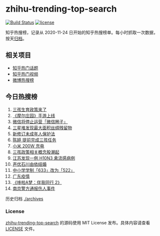 # zhihu-trending-top-search

[![Build Status](https://github.com/justjavac/zhihu-trending-top-search/workflows/ci/badge.svg?branch=main)](https://github.com/justjavac/zhihu-trending-top-search/actions)
[![license](https://img.shields.io/github/license/justjavac/zhihu-trending-top-search)](https://github.com/justjavac/zhihu-trending-top-search/blob/main/LICENSE)

知乎热搜榜，记录从 2020-11-24 日开始的知乎热搜榜单。每小时抓取一次数据，按天[归档](./archives)。

## 相关项目

- [知乎热门话题](https://github.com/justjavac/zhihu-trending-hot-questions)
- [知乎热门视频](https://github.com/justjavac/zhihu-trending-hot-video)
- [微博热搜榜](https://github.com/justjavac/weibo-trending-hot-search)

## 今日热搜榜

<!-- BEGIN -->
<!-- 最后更新时间 Tue Jun 01 2021 15:35:12 GMT+0800 (China Standard Time) -->

1. [三孩生育政策来了](https://www.zhihu.com/search?q=三孩政策)
2. [《摩尔庄园》手游上线](https://www.zhihu.com/search?q=摩尔庄园)
3. [微信将停止运营「微信圈子」](https://www.zhihu.com/search?q=微信圈子)
4. [三星堆发现最大面积丝绸残留物](https://www.zhihu.com/search?q=三星堆)
5. [新修订未成年人保护法](https://www.zhihu.com/search?q=未成年人保护法)
6. [陈婷 提前完成三孩任务](https://www.zhihu.com/search?q=张艺谋太太)
7. [小米 200W 充电](https://www.zhihu.com/search?q=小米电池)
8. [三孩政策相关概念股潮起](https://www.zhihu.com/search?q=三孩股票)
9. [江苏发现一例 H10N3 禽流感病例](https://www.zhihu.com/search?q=江苏禽流感)
10. [声优石川由依结婚](https://www.zhihu.com/search?q=日本声优)
11. [中小学学制「633」改为「522」](https://www.zhihu.com/search?q=中小学)
12. [广东疫情](https://www.zhihu.com/search?q=广东疫情)
13. [《哆啦A梦：伴我同行 2》](https://www.zhihu.com/search?q=哆啦A梦：伴我同行2)
14. [南京警方通报伤人事件](https://www.zhihu.com/search?q=南京新街口)

<!-- END -->

历史归档 [./archives](./archives)

### License

[zhihu-trending-top-search](https://github.com/justjavac/zhihu-trending-top-search)
的源码使用 MIT License 发布。具体内容请查看 [LICENSE](./LICENSE) 文件。
